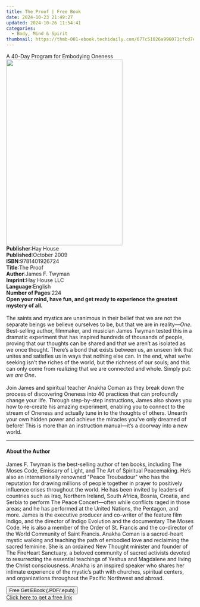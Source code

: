 ```yaml
---
title: The Proof | Free Book
date: 2024-10-23 21:49:27
updated: 2024-10-26 11:54:41
categories:
  - Body, Mind & Spirit
thumbnail: https://thmb-001-ebook.techidaily.com/677c51026a996071cfcd7e09024976ed67e108c2cba660e30b7d8048eb67b18d.jpg
---
```

<main id="book-container">
  <div class="flex flex-col">
    <div class="book-brief flex-1 py-6 px-4 sm:p-6 md:py-10 md:px-8">
      <!-- brief-->
      <div class="book-brief-main">A 40-Day Program for Embodying Oneness</div>
    </div>
    <div
      class="book-meta-info flex-1 grid gap-4 col-start-1 col-end-3 row-start-1 sm:mb-6 sm:grid-cols-4 lg:gap-6 lg:col-start-2 lg:row-end-6 lg:row-span-6 lg:mb-0"
    >
      <div
        class="book-meta-info-left place-content-center mt-4 p-4 text-sm leading-6 col-start-2 col-span-2 dark:text-slate-400"
      >
        <img
          class="w-full h-500 object-cover rounded-lg sm:h-255 sm:col-span-2 lg:col-span-full"
          src="https://img-001-ebook.techidaily.com/0a1fba0829f5d47df8c5646b15dc82326a7e9e4a7805d5568f5936ddbea06b40.jpg"
          alt=""
          width="312"
          height="500"
        />
      </div>
      <div
        class="book-meta-info-right mt-2 col-start-1 row-start-2 col-span-3 self-center"
      >
        <!-- meta data  -->
        <div class="flex flex-col px-4 md:px-8">
          <div class="flex-1">
            <strong>Publisher</strong>:<span class="px-2">Hay House</span>
          </div>
          <div class="flex-1">
            <strong>Published</strong>:<span class="px-2">October 2009</span>
          </div>
          <div class="flex-1">
            <strong>ISBN</strong>:<span class="px-2">9781401926724</span>
          </div>
          <div class="flex-1">
            <strong>Title</strong>:<span class="px-2">The Proof</span>
          </div>
          <div class="flex-1">
            <strong>Author</strong>:<span class="px-2">James F. Twyman</span>
          </div>
          <div class="flex-1">
            <strong>Imprint</strong>:<span class="px-2">Hay House LLC</span>
          </div>
          <div class="flex-1">
            <strong>Language</strong>:<span class="px-2">English</span>
          </div>
          <div class="flex-1">
            <strong>Number of Pages</strong>:<span class="px-2">224</span>
          </div>
        </div>
      </div>
    </div>
    <div class="book-description flex-1 py-6 px-4 sm:p-6 md:py-10 md:px-8">
      <div class="book-description-main">
        <div accordion-content="" id="description">
          <b
            >Open your mind, have fun, and get ready to experience the greatest
            mystery of all.<br /></b
          ><br />The saints and mystics are unanimous in their belief that we
          are not the separate beings we believe ourselves to be, but that we
          are in reality—<i>One</i>. Best-selling author, filmmaker, and
          musician James Twyman tested this in a dramatic experiment that has
          inspired hundreds of thousands of people, proving that our thoughts
          can be shared and that we aren’t as isolated as we once thought.
          There’s a bond that exists between us, an unseen link that unites and
          satisfies us in ways that nothing else can. In the end, what we’re
          seeking isn’t the riches of the world, but the richness of our souls;
          and this can only come from realizing that we are connected and whole.
          Simply put: <i>we are One</i>.<br /><br />Join James and spiritual
          teacher Anakha Coman as they break down the process of discovering
          Oneness into 40 practices that can profoundly change your life.
          Through step-by-step instructions, James also shows you how to
          re-create his amazing experiment, enabling you to connect to the
          stream of Oneness and actually tune in to the thoughts of others.
          Unearth your own hidden power and achieve the miracles you’ve only
          dreamed of before! This is more than an instruction manual—it’s a
          doorway into a new world.
        </div>
        <div class="accordion-fader"></div>
      </div>
    </div>
    <div class="book-excerpts flex-1 py-6 px-4 sm:p-6 md:py-10 md:px-8">
      <!-- excerpts-->
      <div class="book-excerpts-main">
        <hr />
        <h4 class="placeholder placeholder-heading">
          <span>About the Author</span>
        </h4>
        <p>
          James F. Twyman is the best-selling author of ten books, including The
          Moses Code, Emissary of Light, and The Art of Spiritual Peacemaking.
          He’s also an internationally renowned "Peace Troubadour" who has the
          reputation for drawing millions of people together in prayer to
          positively influence crises throughout the world. He has been invited
          by leaders of countries such as Iraq, Northern Ireland, South Africa,
          Bosnia, Croatia, and Serbia to perform The Peace Concert—often while
          conflicts raged in those areas; and he has performed at the United
          Nations, the Pentagon, and more. James is the executive producer and
          co-writer of the feature film Indigo, and the director of Indigo
          Evolution and the documentary The Moses Code. He is also a member of
          the Order of St. Francis and the co-director of the World Community of
          Saint Francis. Anakha Coman is a sacred-heart mystic walking and
          teaching the path of embodied love and reclaiming the sacred feminine.
          She is an ordained New Thought minister and founder of The FireHeart
          Sanctuary, a beloved community of sacred activists devoted to
          resurrecting the essential teachings of Yeshua and Magdalene and
          living the Christ consciousness. Anakha is an inspired speaker who
          shares her intimate experience of the mystic’s path with churches,
          spiritual centers, and organizations throughout the Pacific Northwest
          and abroad.
        </p>
      </div>
    </div>
    <div
      class="book-about-author flex-1 py-6 px-4 sm:p-6 md:py-10 md:px-8"
    ></div>
    <div class="book-free-get flex-1 py-6 px-4 sm:p-6 md:py-10 md:px-8">
      <button
        id="btn-free-get"
        class="bg-blue-500 hover:bg-blue-700 text-white font-bold py-2 px-4 rounded"
      >
        Free Get EBook (.PDF/.epub)
      </button>
      <div id="countdown-display" class="px-2 text-lg mt-2"></div>
      <a
        id="free-link"
        class="hidden bg-blue-500 hover:bg-blue-700 text-white font-bold py-2 px-4 rounded"
        href="https://www.ebooks.com/en-us/book/96317720/the-proof/james-f-twyman/"
        target="_blank"
        >Click here to get a free link</a
      >
    </div>
    <script>
      let countdownTime = 0;
      let countdownInterval = null;
      document
        .getElementById('btn-free-get')
        .addEventListener('click', startCountdown);
      function startCountdown() {
        countdownTime = new Date().getTime() + 60000 * 3;
        countdownInterval = setInterval(updateCountdown, 1000);
        document.getElementById('btn-free-get').disabled = true;
        document
          .getElementById('btn-free-get')
          .classList.add('bg-gray-500', 'cursor-not-allowed');
      }
      function updateCountdown() {
        let currentTime = new Date().getTime();
        let timeLeft = countdownTime - currentTime;
        let secondsLeft = Math.floor(timeLeft / 1000);
        document.getElementById('countdown-display').innerHTML =
          `Remaining time: ${secondsLeft} seconds.`;
        if (secondsLeft <= 0) {
          clearInterval(countdownInterval);
          document.getElementById('btn-free-get').classList.add('hidden');
          document.getElementById('free-link').classList.remove('hidden');
          document.getElementById('countdown-display').innerHTML = '';
        }
      }
    </script>
  </div>
</main>
